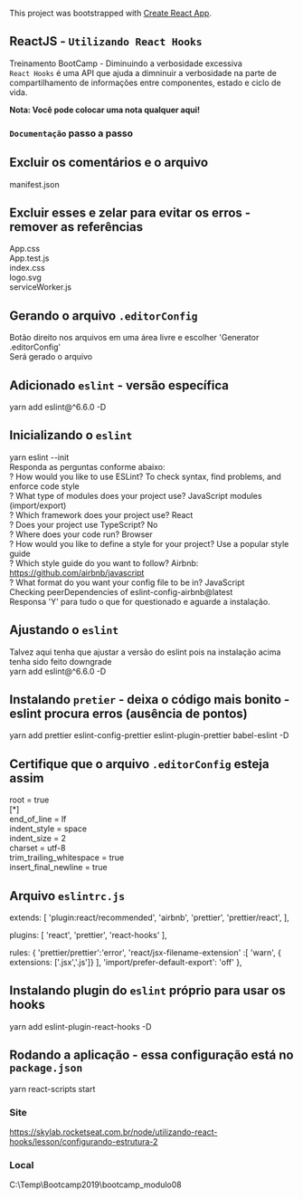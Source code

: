 This project was bootstrapped with [Create React App](https://github.com/facebook/create-react-app).

## ReactJS - `Utilizando React Hooks`

Treinamento BootCamp - Diminuindo a verbosidade excessiva <br>
`React Hooks` é uma API que ajuda a dimninuir a verbosidade na parte de compartilhamento de informações entre componentes, estado e ciclo de vida. 

**Nota: Você pode colocar uma nota qualquer aqui!**


### `Documentação` passo a passo

## Excluir os comentários e o arquivo 
manifest.json

## Excluir esses e zelar para evitar os erros -  remover as referências
App.css <br>
App.test.js <br>
index.css <br>
logo.svg <br>
serviceWorker.js <br>

## Gerando o arquivo `.editorConfig`
Botão direito nos arquivos em uma área livre e escolher 'Generator .editorConfig' <br>
Será gerado o arquivo <br>

## Adicionado `eslint` - versão específica
yarn add eslint@^6.6.0 -D

## Inicializando o `eslint`
yarn eslint --init <br>
Responda as perguntas conforme abaixo: <br>
? How would you like to use ESLint? To check syntax, find problems, and enforce code style <br>
? What type of modules does your project use? JavaScript modules (import/export) <br>
? Which framework does your project use? React <br>
? Does your project use TypeScript? No <br>
? Where does your code run? Browser <br>
? How would you like to define a style for your project? Use a popular style guide <br>
? Which style guide do you want to follow? Airbnb: https://github.com/airbnb/javascript <br>
? What format do you want your config file to be in? JavaScript <br>
Checking peerDependencies of eslint-config-airbnb@latest <br>
Responsa 'Y' para tudo o que for questionado e aguarde a instalação.<br>

## Ajustando o `eslint`
Talvez aqui tenha que ajustar a versão do eslint pois na instalação acima tenha sido feito downgrade <br>
yarn add eslint@^6.6.0 -D

## Instalando `pretier` - deixa o código mais bonito - eslint procura erros (ausência de pontos)
yarn add prettier eslint-config-prettier eslint-plugin-prettier babel-eslint -D

## Certifique que o arquivo `.editorConfig` esteja assim
root = true <br>
[*] <br>
end_of_line = lf <br>
indent_style = space <br>
indent_size = 2 <br>
charset = utf-8 <br>
trim_trailing_whitespace = true <br>
insert_final_newline = true <br>

## Arquivo `eslintrc.js`
extends: [
    'plugin:react/recommended',
    'airbnb',
    'prettier',
    'prettier/react',
  ],
  
  plugins: [
    'react',
    'prettier',
    'react-hooks'
  ],
  
  rules: {
    'prettier/prettier':'error',
    'react/jsx-filename-extension' :[
      'warn',
      { extensions: ['.jsx','.js']}
    ],
    'import/prefer-default-export': 'off'
  },

## Instalando plugin do `eslint` próprio para usar os hooks
yarn add eslint-plugin-react-hooks -D


## Rodando a aplicação - essa configuração está no `package.json`
yarn react-scripts start

### Site
https://skylab.rocketseat.com.br/node/utilizando-react-hooks/lesson/configurando-estrutura-2

### Local
C:\Temp\Bootcamp2019\bootcamp_modulo08